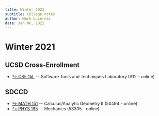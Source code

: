 ```yaml
---
title: Winter 2021
subtitle: College notes
author: Mark Lucernas
date: Jan 06, 2021
---
```



# Winter 2021

## UCSD Cross-Enrollment

- [↪ CSE 15L](CSE-15L/index) -- Software Tools and Techniques Laboratory (A12 - online)

## SDCCD

- [↪ MATH 151](MATH-151/index) -- Calculus/Analytic Geometry II (50494 - online)
- [↪ PHYS 195](PHYS-195/index) -- Mechanics (53305 - online)

